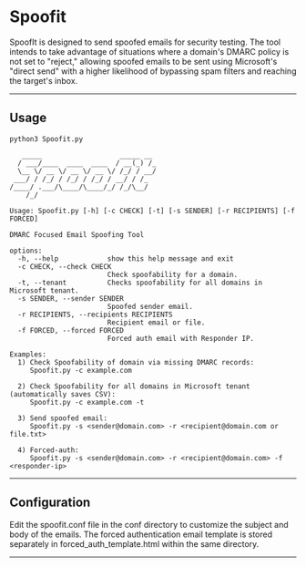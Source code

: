 # Spoofit
SpoofIt is designed to send spoofed emails for security testing. The tool intends to take advantage of situations where a domain's DMARC policy is not set to "reject," allowing spoofed emails to be sent using Microsoft's "direct send" with a higher likelihood of bypassing spam filters and reaching the target's inbox.
___
## Usage

```
python3 Spoofit.py

   _____                   _____ __ 
  / ___/____  ____  ____  / __(_) /_
  \__ \/ __ \/ __ \/ __ \/ /_/ / __/
 ___/ / /_/ / /_/ / /_/ / __/ / /_  
/____/ .___/\____/\____/_/ /_/\__/  
    /_/                             
   
Usage: Spoofit.py [-h] [-c CHECK] [-t] [-s SENDER] [-r RECIPIENTS] [-f FORCED] 

DMARC Focused Email Spoofing Tool

options:
  -h, --help            show this help message and exit
  -c CHECK, --check CHECK
                        Check spoofability for a domain.
  -t, --tenant          Checks spoofability for all domains in Microsoft tenant.
  -s SENDER, --sender SENDER
                        Spoofed sender email.
  -r RECIPIENTS, --recipients RECIPIENTS
                        Recipient email or file.
  -f FORCED, --forced FORCED
                        Forced auth email with Responder IP.

Examples:
  1) Check Spoofability of domain via missing DMARC records:
     Spoofit.py -c example.com

  2) Check Spoofability for all domains in Microsoft tenant (automatically saves CSV):
     Spoofit.py -c example.com -t

  3) Send spoofed email:
     Spoofit.py -s <sender@domain.com> -r <recipient@domain.com or file.txt>

  4) Forced-auth:
     Spoofit.py -s <sender@domain.com> -r <recipient@domain.com> -f <responder-ip>

```
___

## Configuration
Edit the spoofit.conf file in the conf directory to customize the subject and body of the emails. The forced authentication email template is stored separately in forced_auth_template.html within the same directory.

___
